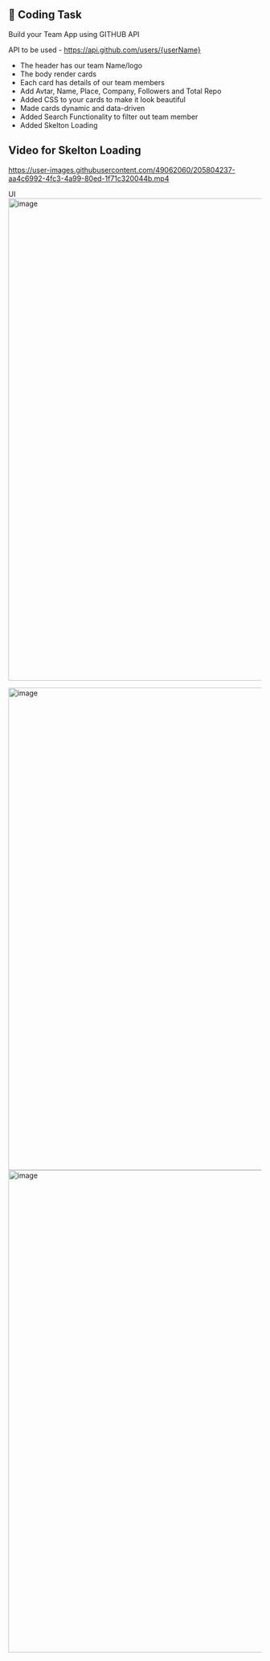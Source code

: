 ## 🧐 Coding Task

Build your Team App using GITHUB API

API to be used - https://api.github.com/users/{userName}

- The header has our team Name/logo
- The body render cards
- Each card has details of our team members
- Add Avtar, Name, Place, Company, Followers and Total Repo
- Added CSS to your cards to make it look beautiful
- Made cards dynamic and data-driven
- Added Search Functionality to filter out team member
- Added Skelton Loading

## Video for Skelton Loading

https://user-images.githubusercontent.com/49062060/205804237-aa4c6992-4fc3-4a99-80ed-1f71c320044b.mp4

UI
<img width="960" alt="image" src="https://user-images.githubusercontent.com/49062060/205806445-55e0dff1-a990-4aba-b573-8f04c34da0d9.png">

<img width="960" alt="image" src="https://user-images.githubusercontent.com/49062060/205806539-cca357ff-290b-4108-aa7d-4b278aec9f18.png">

<img width="960" alt="image" src="https://user-images.githubusercontent.com/49062060/205806580-ff338c4e-08c9-4531-910d-5d5945893cf3.png">

